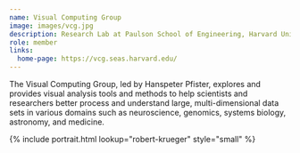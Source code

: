```yaml
---
name: Visual Computing Group
image: images/vcg.jpg
description: Research Lab at Paulson School of Engineering, Harvard University
role: member
links:
  home-page: https://vcg.seas.harvard.edu/
---
```


The Visual Computing Group, led by Hanspeter Pfister, explores and provides visual analysis tools and methods to help scientists and researchers better process and understand large, multi-dimensional data sets in various domains such as neuroscience, genomics, systems biology, astronomy, and medicine.

{%
  include portrait.html
  lookup="robert-krueger"
  style="small"
%}
